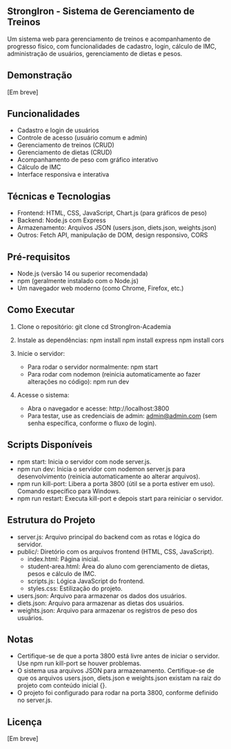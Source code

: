 ## StrongIron - Sistema de Gerenciamento de Treinos

Um sistema web para gerenciamento de treinos e acompanhamento de progresso físico, com funcionalidades de cadastro, login, cálculo de IMC, administração de usuários, gerenciamento de dietas e pesos.

## Demonstração
[Em breve]

## Funcionalidades
- Cadastro e login de usuários
- Controle de acesso (usuário comum e admin)
- Gerenciamento de treinos (CRUD)
- Gerenciamento de dietas (CRUD)
- Acompanhamento de peso com gráfico interativo
- Cálculo de IMC
- Interface responsiva e interativa

## Técnicas e Tecnologias
- Frontend: HTML, CSS, JavaScript, Chart.js (para gráficos de peso)
- Backend: Node.js com Express
- Armazenamento: Arquivos JSON (users.json, diets.json, weights.json)
- Outros: Fetch API, manipulação de DOM, design responsivo, CORS

## Pré-requisitos
- Node.js (versão 14 ou superior recomendada)
- npm (geralmente instalado com o Node.js)
- Um navegador web moderno (como Chrome, Firefox, etc.)

## Como Executar

1. Clone o repositório:
   git clone <URL>
   cd StrongIron-Academia

2. Instale as dependências:
   npm install
   npm install express
   npm install cors

3. Inicie o servidor:
   - Para rodar o servidor normalmente:
     npm start
   - Para rodar com nodemon (reinicia automaticamente ao fazer alterações no código):
     npm run dev

4. Acesse o sistema:
   - Abra o navegador e acesse: http://localhost:3800
   - Para testar, use as credenciais de admin: admin@admin.com (sem senha específica, conforme o fluxo de login).

## Scripts Disponíveis
- npm start: Inicia o servidor com node server.js.
- npm run dev: Inicia o servidor com nodemon server.js para desenvolvimento (reinicia automaticamente ao alterar arquivos).
- npm run kill-port: Libera a porta 3800 (útil se a porta estiver em uso). Comando específico para Windows.
- npm run restart: Executa kill-port e depois start para reiniciar o servidor.

## Estrutura do Projeto
- server.js: Arquivo principal do backend com as rotas e lógica do servidor.
- public/: Diretório com os arquivos frontend (HTML, CSS, JavaScript).
  - index.html: Página inicial.
  - student-area.html: Área do aluno com gerenciamento de dietas, pesos e cálculo de IMC.
  - scripts.js: Lógica JavaScript do frontend.
  - styles.css: Estilização do projeto.
- users.json: Arquivo para armazenar os dados dos usuários.
- diets.json: Arquivo para armazenar as dietas dos usuários.
- weights.json: Arquivo para armazenar os registros de peso dos usuários.

## Notas
- Certifique-se de que a porta 3800 está livre antes de iniciar o servidor. Use npm run kill-port se houver problemas.
- O sistema usa arquivos JSON para armazenamento. Certifique-se de que os arquivos users.json, diets.json e weights.json existam na raiz do projeto com conteúdo inicial {}.
- O projeto foi configurado para rodar na porta 3800, conforme definido no server.js.

## Licença
[Em breve]